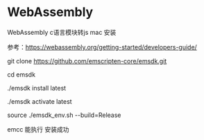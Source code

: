# WebAssembly
WebAssembly c语言模块转js mac 安装

参考：https://webassembly.org/getting-started/developers-guide/

git clone https://github.com/emscripten-core/emsdk.git

cd emsdk

./emsdk install latest

./emsdk activate latest

source ./emsdk_env.sh --build=Release

emcc 能执行 安装成功


